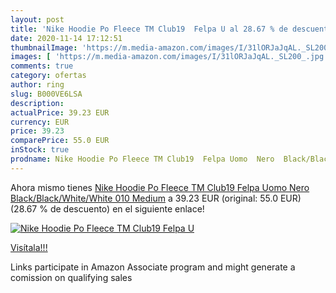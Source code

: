 ```yaml
---
layout: post
title: 'Nike Hoodie Po Fleece TM Club19  Felpa U al 28.67 % de descuento'
date: 2020-11-14 17:12:51
thumbnailImage: 'https://m.media-amazon.com/images/I/31lORJaJqAL._SL200_.jpg'
images: [ 'https://m.media-amazon.com/images/I/31lORJaJqAL._SL200_.jpg' ]
comments: true
category: ofertas
author: ring
slug: B000VE6LSA
description:
actualPrice: 39.23 EUR
currency: EUR
price: 39.23
comparePrice: 55.0 EUR
inStock: true
prodname: Nike Hoodie Po Fleece TM Club19  Felpa Uomo  Nero  Black/Black/White/White 010   Medium
---
```


Ahora mismo tienes [Nike Hoodie Po Fleece TM Club19  Felpa Uomo  Nero  Black/Black/White/White 010   Medium](https://www.amazon.it/dp/B000VE6LSA/?tag=tolees00-21) a 39.23 EUR (original: 55.0 EUR) (28.67 %  de descuento) en el siguiente enlace!

[![Nike Hoodie Po Fleece TM Club19  Felpa U](https://m.media-amazon.com/images/I/31lORJaJqAL._SL200_.jpg)](https://www.amazon.it/dp/B000VE6LSA/?tag=tolees00-21)

[Visítala!!!](https://www.amazon.it/dp/B000VE6LSA/?tag=tolees00-21)

Links participate in Amazon Associate program and might generate a comission on qualifying sales

